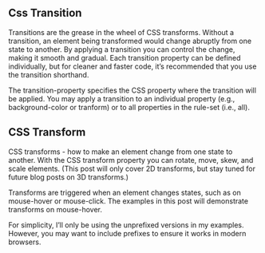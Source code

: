 ## Css Transition
Transitions are the grease in the wheel of CSS transforms. Without a transition, an element being transformed would change abruptly from one state to another. By applying a transition you can control the change, making it smooth and gradual.
Each transition property can be defined individually, but for cleaner and faster code, it’s recommended that you use the transition shorthand.

The transition-property specifies the CSS property where the transition will be applied. You may apply a transition to an individual property (e.g., background-color or tranform) or to all properties in the rule-set (i.e., all).
## CSS Transform
CSS transforms - how to make an element change from one state to another. With the CSS transform property you can rotate, move, skew, and scale elements. (This post will only cover 2D transforms, but stay tuned for future blog posts on 3D transforms.)

Transforms are triggered when an element changes states, such as on mouse-hover or mouse-click. The examples in this post will demonstrate transforms on mouse-hover.

For simplicity, I’ll only be using the unprefixed versions in my examples. However, you may want to include prefixes to ensure it works in modern browsers.


